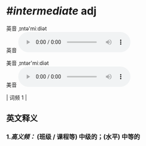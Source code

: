 # ***\#intermediate*** adj
英音 ˌɪntə'miːdiət  
英音
<audio src="./media/intermediate-.aac" controls="controls"></audio>

美音 ˌɪntər'miːdiət  
美音
<audio src="./media/intermediate.aac" controls="controls"></audio>



| 词频 1 |  

英文释义
---
### 1.*高义频：* **(班级 / 课程等) 中级的；(水平) 中等的**  


